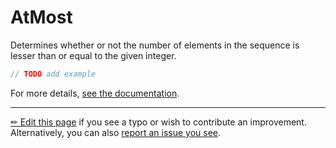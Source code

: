 # AtMost

Determines whether or not the number of elements in the sequence is lesser
than or equal to the given integer.

```c# --destination-file ../code/Program.cs --region statements --project ../code/TryMoreLinq.csproj
// TODO add example
```

For more details, [see the documentation][doc].

---

[&#x270F; Edit this page][edit] if you see a typo or wish to contribute an
improvement. Alternatively, you can also [report an issue you see][issue].


[edit]: https://github.com/morelinq/try/edit/master/at-most.md
[issue]: https://github.com/morelinq/try/issues/new?title=AtMost
[doc]: https://morelinq.github.io/3.1/ref/api/html/M_MoreLinq_MoreEnumerable_AtMost__1.htm

